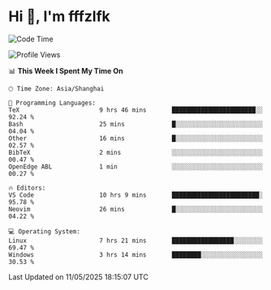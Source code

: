 # Hi 👋, I'm fffzlfk

<!--START_SECTION:waka-->
![Code Time](http://img.shields.io/badge/Code%20Time-1%2C304%20hrs%2026%20mins-blue)

![Profile Views](http://img.shields.io/badge/Profile%20Views-0-blue)

📊 **This Week I Spent My Time On** 

```text
🕑︎ Time Zone: Asia/Shanghai

💬 Programming Languages: 
TeX                      9 hrs 46 mins       ███████████████████████░░   92.24 % 
Bash                     25 mins             █░░░░░░░░░░░░░░░░░░░░░░░░   04.04 % 
Other                    16 mins             █░░░░░░░░░░░░░░░░░░░░░░░░   02.57 % 
BibTeX                   2 mins              ░░░░░░░░░░░░░░░░░░░░░░░░░   00.47 % 
OpenEdge ABL             1 min               ░░░░░░░░░░░░░░░░░░░░░░░░░   00.27 % 

🔥 Editors: 
VS Code                  10 hrs 9 mins       ████████████████████████░   95.78 % 
Neovim                   26 mins             █░░░░░░░░░░░░░░░░░░░░░░░░   04.22 % 

💻 Operating System: 
Linux                    7 hrs 21 mins       █████████████████░░░░░░░░   69.47 % 
Windows                  3 hrs 14 mins       ████████░░░░░░░░░░░░░░░░░   30.53 % 
```


 Last Updated on 11/05/2025 18:15:07 UTC
<!--END_SECTION:waka-->
